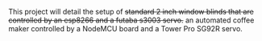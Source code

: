 This project will detail the setup of ~~standard 2 inch window blinds that are controlled by an esp8266 and a futaba s3003 servo.~~ an automated coffee maker controlled by a NodeMCU board and a Tower Pro SG92R servo.

